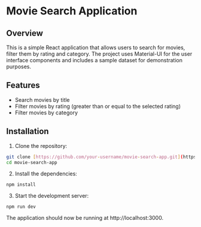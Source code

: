 # Movie Search Application

## Overview

This is a simple React application that allows users to search for movies, filter them by rating and category. The project uses Material-UI for the user interface components and includes a sample dataset for demonstration purposes.

## Features

- Search movies by title
- Filter movies by rating (greater than or equal to the selected rating)
- Filter movies by category


## Installation

1. Clone the repository:

```bash
git clone [https://github.com/your-username/movie-search-app.git](https://github.com/ratish11/movie-search-app.git)
cd movie-search-app
```
2. Install the dependencies:
```
npm install
```
3. Start the development server:
```
npm run dev
```
The application should now be running at http://localhost:3000.
